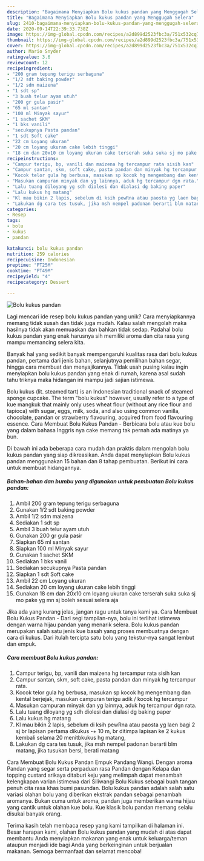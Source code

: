 ```yaml
---
description: "Bagaimana Menyiapkan Bolu kukus pandan yang Menggugah Selera"
title: "Bagaimana Menyiapkan Bolu kukus pandan yang Menggugah Selera"
slug: 2410-bagaimana-menyiapkan-bolu-kukus-pandan-yang-menggugah-selera
date: 2020-09-14T22:39:33.738Z
image: https://img-global.cpcdn.com/recipes/a2d899d2523fbc3a/751x532cq70/bolu-kukus-pandan-foto-resep-utama.jpg
thumbnail: https://img-global.cpcdn.com/recipes/a2d899d2523fbc3a/751x532cq70/bolu-kukus-pandan-foto-resep-utama.jpg
cover: https://img-global.cpcdn.com/recipes/a2d899d2523fbc3a/751x532cq70/bolu-kukus-pandan-foto-resep-utama.jpg
author: Mario Snyder
ratingvalue: 3.6
reviewcount: 12
recipeingredient:
- "200 gram tepung terigu serbaguna"
- "1/2 sdt baking powder"
- "1/2 sdm maizena"
- "1 sdt sp"
- "3 buah telur ayam utuh"
- "200 gr gula pasir"
- "65 ml santan"
- "100 ml Minyak sayur"
- "1 sachet SKM"
- "1 bks vanili"
- "secukupnya Pasta pandan"
- "1 sdt Soft cake"
- "22 cm Loyang ukuran"
- "20 cm loyang ukuran cake lebih tinggi"
- "18 cm dan 20x10 cm loyang ukuran cake terserah suka suka sj mo pake yg mn sj boleh sesuai selera aja"
recipeinstructions:
- "Campur terigu, bp, vanili dan maizena hg tercampur rata sisih kan"
- "Campur santan, skm, soft cake, pasta pandan dan minyak hg tercampur rata."
- "Kocok telor gula hg berbusa, masukan sp kocok hg mengembang dan kental berjejak, masukan campuran terigu adik / kocok hg tercampur"
- "Masukan campuran minyak dan yg lainnya, aduk hg tercampur dgn rata."
- "Lalu tuang diloyang yg sdh diolesi dan dialasi dg baking paper"
- "Lalu kukus hg matang"
- "Kl mau bikin 2 lapis, sebelum di ksih pewRna atau paosta yg laen bagi 2 sj br lapisan pertama dikukus -+ 10 m, br ditimpa lapisan ke 2 kukus kembali selama 20 menitbkukus hg matang,"
- "Lakukan dg cara tes tusuk, jika msh nempel padonan berarti blm matang, jika tusukan bersi, berati matang"
categories:
- Resep
tags:
- bolu
- kukus
- pandan

katakunci: bolu kukus pandan 
nutrition: 259 calories
recipecuisine: Indonesian
preptime: "PT25M"
cooktime: "PT49M"
recipeyield: "4"
recipecategory: Dessert

---
```



![Bolu kukus pandan](https://img-global.cpcdn.com/recipes/a2d899d2523fbc3a/751x532cq70/bolu-kukus-pandan-foto-resep-utama.jpg)

Lagi mencari ide resep bolu kukus pandan yang unik? Cara menyiapkannya memang tidak susah dan tidak juga mudah. Kalau salah mengolah maka hasilnya tidak akan memuaskan dan bahkan tidak sedap. Padahal bolu kukus pandan yang enak harusnya sih memiliki aroma dan cita rasa yang mampu memancing selera kita.

Banyak hal yang sedikit banyak mempengaruhi kualitas rasa dari bolu kukus pandan, pertama dari jenis bahan, selanjutnya pemilihan bahan segar, hingga cara membuat dan menyajikannya. Tidak usah pusing kalau ingin menyiapkan bolu kukus pandan yang enak di rumah, karena asal sudah tahu triknya maka hidangan ini mampu jadi sajian istimewa.

Bolu kukus (lit. steamed tart) is an Indonesian traditional snack of steamed sponge cupcake. The term &#34;bolu kukus&#34; however, usually refer to a type of kue mangkuk that mainly only uses wheat flour (without any rice flour and tapioca) with sugar, eggs, milk, soda, and also using common vanilla, chocolate, pandan or strawberry flavouring, acquired from food flavouring essence. Cara Membuat Bolu Kukus Pandan - Berbicara bolu atau kue bolu yang dalam bahasa Inggris nya cake memang tak pernah ada matinya ya bun.


Di bawah ini ada beberapa cara mudah dan praktis dalam mengolah bolu kukus pandan yang siap dikreasikan. Anda dapat menyiapkan Bolu kukus pandan menggunakan 15 bahan dan 8 tahap pembuatan. Berikut ini cara untuk membuat hidangannya.

<!--inarticleads1-->

##### Bahan-bahan dan bumbu yang digunakan untuk pembuatan Bolu kukus pandan:

1. Ambil 200 gram tepung terigu serbaguna
1. Gunakan 1/2 sdt baking powder
1. Ambil 1/2 sdm maizena
1. Sediakan 1 sdt sp
1. Ambil 3 buah telur ayam utuh
1. Gunakan 200 gr gula pasir
1. Siapkan 65 ml santan
1. Siapkan 100 ml Minyak sayur
1. Gunakan 1 sachet SKM
1. Sediakan 1 bks vanili
1. Sediakan secukupnya Pasta pandan
1. Siapkan 1 sdt Soft cake
1. Ambil 22 cm Loyang ukuran
1. Sediakan 20 cm loyang ukuran cake lebih tinggi
1. Gunakan 18 cm dan 20x10 cm loyang ukuran cake terserah suka suka sj mo pake yg mn sj boleh sesuai selera aja


Jika ada yang kurang jelas, jangan ragu untuk tanya kami ya. Cara Membuat Bolu Kukus Pandan - Dari segi tampilan-nya, bolu ini terlihat istimewa dengan warna hijau pandan yang menarik selera. Bolu kukus pandan merupakan salah satu jenis kue basah yang proses membuatnya dengan cara di kukus. Dari itulah tercipta satu bolu yang tekstur-nya sangat lembut dan empuk. 

<!--inarticleads2-->

##### Cara membuat Bolu kukus pandan:

1. Campur terigu, bp, vanili dan maizena hg tercampur rata sisih kan
1. Campur santan, skm, soft cake, pasta pandan dan minyak hg tercampur rata.
1. Kocok telor gula hg berbusa, masukan sp kocok hg mengembang dan kental berjejak, masukan campuran terigu adik / kocok hg tercampur
1. Masukan campuran minyak dan yg lainnya, aduk hg tercampur dgn rata.
1. Lalu tuang diloyang yg sdh diolesi dan dialasi dg baking paper
1. Lalu kukus hg matang
1. Kl mau bikin 2 lapis, sebelum di ksih pewRna atau paosta yg laen bagi 2 sj br lapisan pertama dikukus -+ 10 m, br ditimpa lapisan ke 2 kukus kembali selama 20 menitbkukus hg matang,
1. Lakukan dg cara tes tusuk, jika msh nempel padonan berarti blm matang, jika tusukan bersi, berati matang


Cara Membuat Bolu Kukus Pandan Empuk Pandang Wangi. Dengan aroma Pandan yang segar serta perpaduan rasa Pandan dengan Kelapa dan topping custard srikaya ditaburi keju yang melimpah dapat menambah kelengkapan varian istimewa dari Siliwangi Bolu Kukus sebagai buah tangan penuh cita rasa khas bumi pasundan. Bolu kukus pandan adalah salah satu variasi olahan bolu yang diberikan ekstrak pandan sebagai penambah aromanya. Bukan cuma untuk aroma, pandan juga memberikan warna hijau yang cantik untuk olahan kue bolu. Kue klasik bolu pandan memang selalu disukai banyak orang. 

Terima kasih telah membaca resep yang kami tampilkan di halaman ini. Besar harapan kami, olahan Bolu kukus pandan yang mudah di atas dapat membantu Anda menyiapkan makanan yang enak untuk keluarga/teman ataupun menjadi ide bagi Anda yang berkeinginan untuk berjualan makanan. Semoga bermanfaat dan selamat mencoba!
